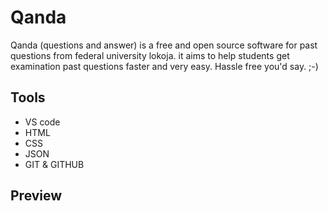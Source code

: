 # Qanda
Qanda (questions and answer) is a free and open source software for past questions from federal university lokoja. 
it aims to help students get examination past questions faster and very easy. Hassle free you'd say. ;-)

## Tools 
* VS code 
* HTML
* CSS
* JSON
* GIT & GITHUB

## Preview

